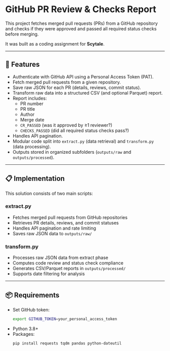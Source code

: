 # GitHub PR Review & Checks Report

This project fetches merged pull requests (PRs) from a GitHub repository and checks if they
were approved and passed all required status checks before merging.

It was built as a coding assignment for **Scytale**.

---

## 🚀 Features
- Authenticate with GitHub API using a Personal Access Token (PAT).
- Fetch merged pull requests from a given repository.
- Save raw JSON for each PR (details, reviews, commit status).
- Transform raw data into a structured CSV (and optional Parquet) report.
- Report includes:
  - PR number
  - PR title
  - Author
  - Merge date
  - `CR_PASSED` (was it approved by ≥1 reviewer?)
  - `CHECKS_PASSED` (did all required status checks pass?)
- Handles API pagination.
- Modular code split into `extract.py` (data retrieval) and `transform.py` (data processing).
- Outputs stored in organized subfolders (`outputs/raw` and `outputs/processed`).

---
## 📋 Implementation

This solution consists of two main scripts:

### extract.py
- Fetches merged pull requests from GitHub repositories
- Retrieves PR details, reviews, and commit statuses
- Handles API pagination and rate limiting
- Saves raw JSON data to `outputs/raw/`

### transform.py
- Processes raw JSON data from extract phase
- Computes code review and status check compliance
- Generates CSV/Parquet reports in `outputs/processed/`
- Supports date filtering for analysis

---
## 📦 Requirements
- Set GitHub token:
   ```bash
   export GITHUB_TOKEN=your_personal_access_token
- Python 3.8+
- Packages:
  ```bash
  pip install requests tqdm pandas python-dateutil

